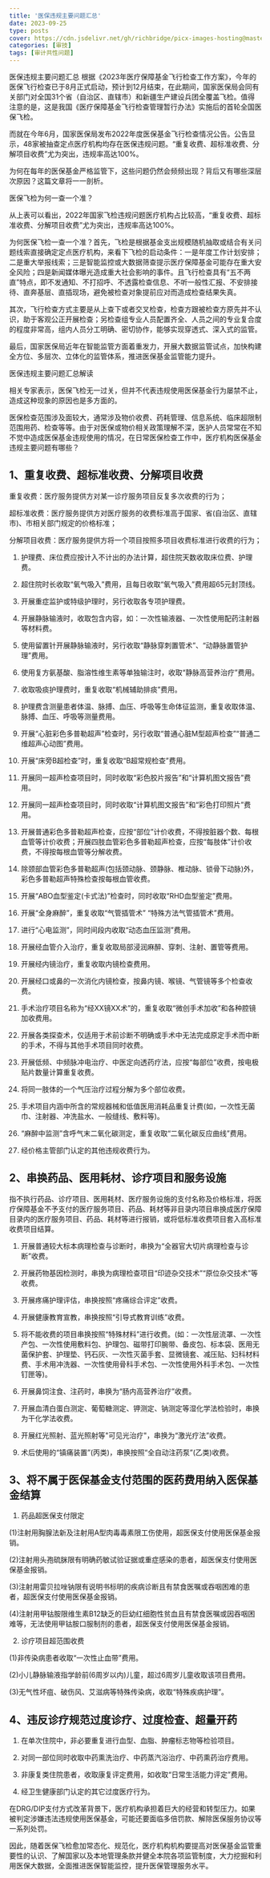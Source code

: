```yaml
---
title: '医保违规主要问题汇总'
date: 2023-09-25
type: posts
cover: https://cdn.jsdelivr.net/gh/richbridge/picx-images-hosting@master/thumbnail/审技.jpg
categories: [审技]
tags: [审计共性问题]
---
```

医保违规主要问题汇总
根据《2023年医疗保障基金飞行检查工作方案》，今年的医保飞行检查已于8月正式启动，预计到12月结束，在此期间，国家医保局会同有关部门对全国31个省（自治区、直辖市）和新疆生产建设兵团全覆盖飞检。值得注意的是，这是我国《医疗保障基金飞行检查管理暂行办法》实施后的首轮全国医保飞检。

而就在今年6月，国家医保局发布2022年度医保基金飞行检查情况公告。公告显示，48家被抽查定点医疗机构均存在医保违规问题。“重复收费、超标准收费、分解项目收费”尤为突出，违规率高达100%。

为何在每年的医保基金严格监管下，这些问题仍然会频频出现？背后又有哪些深层次原因？这篇文章将一一剖析。

 

医保飞检为何一查一个准？

从上表可以看出，2022年国家飞检违规问题医疗机构占比较高，“重复收费、超标准收费、分解项目收费”尤为突出，违规率高达100%。

为何医保飞检一查一个准？首先，飞检是根据基金支出规模随机抽取或结合有关问题线索直接确定定点医疗机构，来看下飞检的启动条件：一是年度工作计划安排；二是重大举报线索；三是智能监控或大数据筛查提示医疗保障基金可能存在重大安全风险；四是新闻媒体曝光造成重大社会影响的事件。且飞行检查具有“五不两直”特点，即不发通知、不打招呼、不透露检查信息、不听一般性汇报、不安排接待、直奔基层、直插现场，避免被检查对象提前应对而造成检查结果失真。

其次，飞行检查方式主要是从上查下或者交叉检查，检查方跟被检查方原先并不认识，助于客观公正开展检查；另检查组专业人员配置齐全、人员之间的专业复合度的程度非常高，组内人员分工明确、密切协作，能够实现穿透式、深入式的监管。

最后，国家医保局近年在智能监管方面着重发力，开展大数据监管试点，加快构建全方位、多层次、立体化的监管体系，推进医保基金监管能力提升。

医保违规主要问题汇总解读

相关专家表示，医保飞检无一过关，但并不代表违规使用医保基金行为屡禁不止，造成这种现象的原因也是多方面的。

医保检查范围涉及面较大，通常涉及物价收费、药耗管理、信息系统、临床超限制范围用药、检查等等。由于对医保或物价相关政策理解不深，医护人员常常在不知不觉中造成医保基金违规使用的情况，在日常医保检查工作中，医疗机构医保基金违规主要问题有哪些？

## 1、重复收费、超标准收费、分解项目收费

重复收费：医疗服务提供方对某一诊疗服务项目反复多次收费的行为；

超标准收费：医疗服务提供方对医疗服务的收费标准高于国家、省(自治区、直辖市)、市相关部门规定的价格标准；

分解项目收费：医疗服务提供方将一个项目按照多项目收费标准进行收费的行为；

1. 护理费、床位费应按计入不计出的办法计算，超住院天数收取床位费、护理费。

2. 超住院时长收取“氧气吸入”费用，且每日收取“氧气吸入”费用超65元封顶线。

3. 开展重症监护或特级护理时，另行收取各专项护理费。

4. 开展静脉输液时，收取包含内容，如：一次性输液器、一次性使用配药注射器等材料费。

5. 使用留置针开展静脉输液时，另行收取“静脉穿刺置管术”、“动静脉置管护理”费用。

6. 使用复方氨基酸、脂溶性维生素等单独输注时，收取“静脉高营养治疗”费用。

7. 收取吸痰护理费时，重复收取“机械辅助排痰”费用。

8. 护理费含测量患者体温、脉搏、血压、呼吸等生命体征监测，重复收取体温、脉搏、血压、呼吸等测量费用。

9. 开展“心脏彩色多普勒超声”检查时，另行收取“普通心脏M型超声检查”“普通二维超声心动图”费用。

10. 开展“床旁B超检查”时，重复收取“B超常规检查”费用。

11. 开展同一超声检查项目时，同时收取“彩色胶片报告”和“计算机图文报告”费用。

12. 开展同一超声检查项目时，同时收取“计算机图文报告”和“彩色打印照片”费用。

13. 开展普通彩色多普勒超声检查，应按“部位”计价收费，不得按脏器个数、每根血管等计价收费；开展四肢血管彩色多普勒超声检查，应按“每肢体”计价收费，不得按每根血管等分解收费。

14. 除颈部血管彩色多普勒超声(包括颈动脉、颈静脉、椎动脉、锁骨下动脉)外，彩色多普勒超声特殊检查按每根血管收费。

15. 开展“ABO血型鉴定(卡式法)”检查时，同时收取“RHD血型鉴定”费用。

16. 开展“全身麻醉”，重复收取“气管插管术” “特殊方法气管插管术”费用。

17. 进行“心电监测”，同时间段内收取“动态血压监测”费用。

18. 开展经血管介入治疗，重复收取局部浸润麻醉、穿刺、注射、置管等费用。

19. 开展经内镜治疗，重复收取内镜检查费用。

20. 开展经口或鼻的一次消化内镜检查，按鼻内镜、喉镜、气管镜等多个检查收费。

21. 手术治疗项目名称为“经XX镜XX术”的，重复收取“微创手术加收”和各种腔镜加收费用。

22. 开展各类探查术，仅适用于术前诊断不明确或手术中无法完成原定手术而中断的手术，不得与其他手术项目同时收费。

23. 开展低频、中频脉冲电治疗、中医定向透药疗法，应按“每部位”收费，按电极贴片数量计算重复收费。

24. 将同一肢体的一个气压治疗过程分解为多个部位收费。

25. 手术项目内涵中所含的常规器械和低值医用消耗品重复计费(如，一次性无菌巾、注射器、冲洗盐水、一般缝线、敷料等)。

26. “麻醉中监测”含呼气末二氧化碳测定，重复收取“二氧化碳反应曲线”费用。

27. 经价格主管部门认定的其他违规收费行为。

## 2、串换药品、医用耗材、诊疗项目和服务设施

指不执行药品、诊疗项目、医用耗材、医疗服务设施的支付名称及价格标准，将医疗保障基金不予支付的医疗服务项目、药品、耗材等非目录内项目串换成医疗保障目录内的医疗服务项目、药品、耗材等进行报销，或将低标准收费项目套入高标准收费项目结算。

1. 开展普通较大标本病理检查与诊断时，串换为“全器官大切片病理检查与诊断”收费。

2. 开展药物基因检测时，串换为病理检查项目“印迹杂交技术”“原位杂交技术”等收费。

3. 开展疼痛护理评估，串换按照“疼痛综合评定”收费。

4. 开展健康教育宣教，串换按照“引导式教育训练”收费。

5. 将不能收费的项目串换按照“特殊材料”进行收费。(如：一次性层流罩、一次性产包、一次性使用敷料包、护理包、磁带打印腕带、备皮包、标本袋、医用无菌保护套、护理垫、钙石灰、一次性灭菌手套、显微镜套、减压贴、妇科材料费、手术用冲洗器、一次性使用骨科手术包、一次性使用外科手术包、一次性钉匣等)。

6. 开展鼻饲注食、注药时，串换为“肠内高营养治疗”收费。

7. 开展血清白蛋白测定、葡萄糖测定、钾测定、钠测定等湿化学法检验时，串换为干化学法收费。

8. 开展红光照射、蓝光照射等"可见光治疗"，串换为“激光疗法”收费。

9. 术后使用的“镇痛装置”(丙类)，串换按照“全自动注药泵”(乙类)收费。

## 3、将不属于医保基金支付范围的医药费用纳入医保基金结算

1. 药品超医保支付限定

(1)注射用胸腺法新及注射用A型肉毒毒素限工伤使用，超医保支付使用医保基金报销。

(2)注射用头孢硫脒限有明确药敏试验证据或重症感染的患者，超医保支付使用医保基金报销。

(3)注射用雷贝拉唑钠限有说明书标明的疾病诊断且有禁食医嘱或吞咽困难的患者，超医保支付使用医保基金报销。

(4)注射用甲钴胺限维生素B12缺乏的巨幼红细胞性贫血且有禁食医嘱或因吞咽困难等，无法使用甲钴胺口服制剂的患者，超医保支付使用医保基金报销。

2. 诊疗项目超范围收费

(1)非传染病患者收取“一次性止血带”费用。

(2)小儿静脉输液指学龄前(6周岁以内)儿童，超过6周岁儿童收取该项目费用。

(3)无气性坏疽、破伤风、艾滋病等特殊传染病，收取“特殊疾病护理”。

## 4、违反诊疗规范过度诊疗、过度检查、超量开药

1. 在单次住院中，非必要重复进行血型、血脂、肿瘤标志物等检验项目。

2. 对同一部位同时收取中药熏洗治疗、中药蒸汽浴治疗、中药熏药治疗费用。

3. 非康复类住院患者，收取康复评定费用，如收取“日常生活能力评定”费用。

4. 经卫生健康部门认定的其它过度医疗行为。

在DRG/DIP支付方式改革背景下，医疗机构承担着巨大的经营和转型压力。如果被判定涉嫌违法违规使用医保基金，可能还要面临多倍罚款、解除医保服务协议等一系列处罚。

因此，随着医保飞检愈加常态化、规范化，医疗机构机构要提高对医保基金监管重要性的认识、了解国家以及本地管理条款并健全本院各项监管制度，大力挖掘和利用医保大数据，全面推进医保智能监控，提升医保管理服务水平。